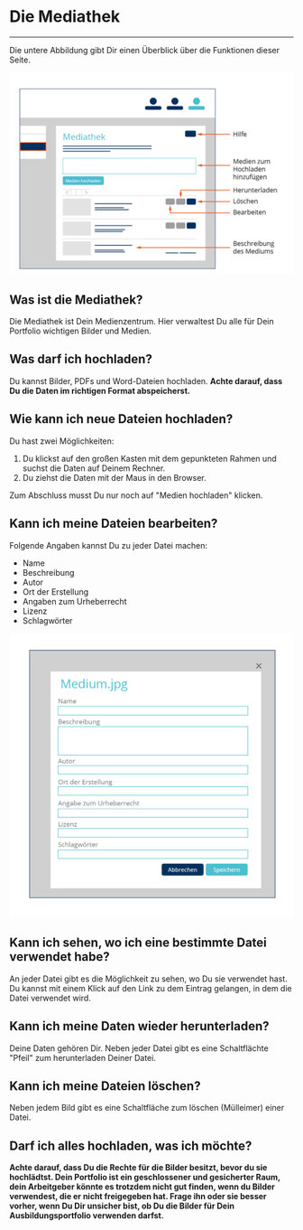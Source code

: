 # Die Mediathek
- - - 
Die untere Abbildung gibt Dir einen Überblick über die Funktionen dieser Seite.

![Die Mediathek](/media/Ausbildungsportfolio_final-07.jpg)

## Was ist die Mediathek?
Die Mediathek ist Dein Medienzentrum. Hier verwaltest Du alle für Dein Portfolio wichtigen Bilder und Medien.

## Was darf ich hochladen?
Du kannst Bilder, PDFs und Word-Dateien hochladen. **Achte darauf, dass Du die Daten im richtigen Format abspeicherst.**

## Wie kann ich neue Dateien hochladen?
Du hast zwei Möglichkeiten:
 1. Du klickst auf den großen Kasten mit dem gepunkteten Rahmen und suchst die Daten auf Deinem Rechner.
 2. Du ziehst die Daten mit der Maus in den Browser.

Zum Abschluss musst Du nur noch auf "Medien hochladen" klicken.

## Kann ich meine Dateien bearbeiten?
Folgende Angaben kannst Du zu jeder Datei machen:
* Name
* Beschreibung
* Autor
* Ort der Erstellung
* Angaben zum Urheberrecht
* Lizenz
* Schlagwörter

![Ein Medium eintragen](/media/Ausbildungsportfolio_final-08.jpg)

## Kann ich sehen, wo ich eine bestimmte Datei verwendet habe?
An jeder Datei gibt es die Möglichkeit zu sehen, wo Du sie verwendet hast. Du kannst mit einem Klick auf den Link zu dem Eintrag gelangen, in dem die Datei verwendet wird.

## Kann ich meine Daten wieder herunterladen?
Deine Daten gehören Dir. Neben jeder Datei gibt es eine Schaltflächte "Pfeil" zum herunterladen Deiner Datei.

## Kann ich meine Dateien löschen?
Neben jedem Bild gibt es eine Schaltfläche zum löschen (Mülleimer) einer Datei.

## Darf ich alles hochladen, was ich möchte?
**Achte darauf, dass Du die Rechte für die Bilder besitzt, bevor du sie hochlädtst. Dein Portfolio ist ein geschlossener und gesicherter Raum, dein Arbeitgeber könnte es trotzdem nicht gut finden, wenn du Bilder verwendest, die er nicht freigegeben hat. Frage ihn oder sie besser vorher, wenn Du Dir unsicher bist, ob Du die Bilder für Dein Ausbildungsportfolio verwenden darfst.**
